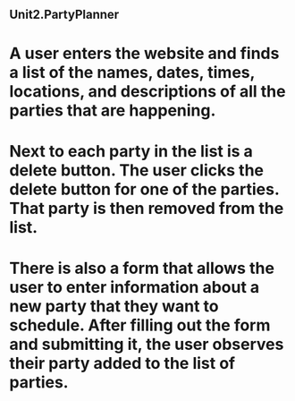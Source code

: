 ## Unit2.PartyPlanner

# A user enters the website and finds a list of the names, dates, times, locations, and descriptions of all the parties that are happening.
# Next to each party in the list is a delete button. The user clicks the delete button for one of the parties. That party is then removed from the list.
# There is also a form that allows the user to enter information about a new party that they want to schedule. After filling out the form and submitting it, the user observes their party added to the list of parties.
